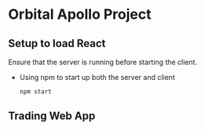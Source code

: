 # Orbital Apollo Project

## Setup to load React

Ensure that the server is running before starting the client. 

* Using npm to start up both the server and client
  ```sh
  npm start
  ```

  

## Trading Web App

